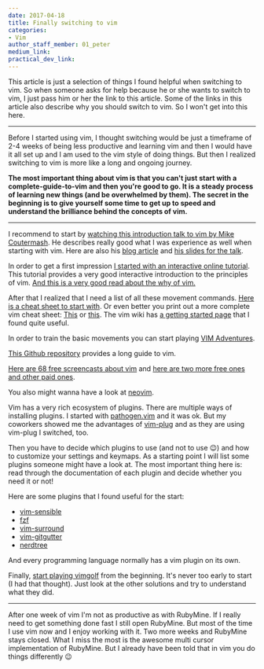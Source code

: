 ```yaml
---
date: 2017-04-18
title: Finally switching to vim
categories:
- Vim
author_staff_member: 01_peter
medium_link:
practical_dev_link:
---
```


This article is just a selection of things I found helpful when switching to vim. So when someone asks for help because he or she wants to switch to vim, I just pass him or her the link to this article. Some of the links in this article also describe why you should switch to vim. So I won't get into this here.

***

Before I started using vim, I thought switching would be just a timeframe of 2-4 weeks of being less productive and learning vim and then I would have it all set up and I am used to the vim style of doing things. But then I realized switching to vim is more like a long and ongoing journey.

**The most important thing about vim is that you can't just start with a complete-guide-to-vim and then you're good to go. It is a steady process of learning new things (and be overwhelmed by them). The secret in the beginning is to give yourself some time to get up to speed and understand the brilliance behind the concepts of vim.**

***

I recommend to start by [watching this introduction talk to vim by Mike Coutermash](https://www.youtube.com/watch?v=_NUO4JEtkDw). He describes really good what I was experience as well when starting with vim. Here are also his [blog article](https://mikecoutermarsh.com/learning-vim-in-a-week/) and [his slides for the talk](https://mikecoutermarsh.com/boston-vim-learning-vim-in-a-week/).

In order to get a first impression [I started with an interactive online tutorial](http://www.openvim.com/). This tutorial provides a very good interactive introduction to the principles of vim. [And this is a very good read about the why of vim.](http://www.viemu.com/a-why-vi-vim.html)

After that I realized that I need a list of all these movement commands. [Here is a cheat sheet to start with](https://bitbucket.org/tednaleid/vim-shortcut-wallpaper/raw/tip/vim-shortcuts2560x1600.png). Or even better you print out a more complete vim cheat sheet: [This](https://rumorscity.com/wp-content/uploads/2014/08/10-Best-VIM-Cheat-Sheet-02.jpg) or [this](http://michael.peopleofhonoronly.com/vim/vim_cheat_sheet_for_programmers_print.png). The vim wiki has [a getting started page](http://vim.wikia.com/wiki/Category:Getting_started) that I found quite useful.

In order to train the basic movements you can start playing [VIM Adventures](https://vim-adventures.com/).

[This Github repository](https://github.com/mhinz/vim-galore) provides a long guide to vim.

[Here are 68 free screencasts about vim](http://vimcasts.org/episodes/archive/) and [here are two more free ones and other paid ones](https://thoughtbot.com/upcase/onramp-to-vim).

You also might wanna have a look at [neovim](https://neovim.io/).

Vim has a very rich ecosystem of plugins. There are multiple ways of installing plugins. I started with [pathogen.vim](https://github.com/tpope/vim-pathogen) and it was ok. But my coworkers showed me the advantages of [vim-plug](https://github.com/junegunn/vim-plug) and as they are using vim-plug I switched, too.

Then you have to decide which plugins to use (and not to use 😉) and how to customize your settings and keymaps. As a starting point I will list some plugins someone might have a look at. The most important thing here is: read through the documentation of each plugin and decide whether you need it or not!

Here are some plugins that I found useful for the start:

* [vim-sensible](https://github.com/tpope/vim-sensible)
* [fzf](https://github.com/junegunn/fzf)
* [vim-surround](https://github.com/tpope/vim-surround)
* [vim-gitgutter](https://github.com/airblade/vim-gitgutter)
* [nerdtree](https://github.com/scrooloose/nerdtree)

And every programming language normally has a vim plugin on its own.

Finally, [start playing vimgolf](http://www.vimgolf.com/) from the beginning. It's never too early to start (I had that thought). Just look at the other solutions and try to understand what they did.

***

After one week of vim I'm not as productive as with RubyMine. If I really need to get something done fast I still open RubyMine. But most of the time I use vim now and I enjoy working with it. Two more weeks and RubyMine stays closed. What I miss the most is the awesome multi cursor implementation of RubyMine. But I already have been told that in vim you do things differently 😉
